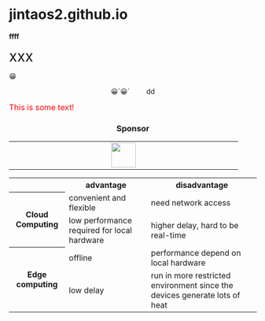 # jintaos2.github.io

<b>ffff</b>

<span style="font-size:30px;"> xxx </span>

&#x1F601;
 <p align="center">&#x1F600;`&#x1F600;` <span style="margin-left:30px;"></span> dd</p>
<font size="3" color="red">This is some text!</font>

<h3 align="center">Sponsor</h3>

<table>
  <tbody>
    <tr>
       <td align="center" valign="middle">
        <a href="https://t.1yb.co/iskv">
         <img src="https://img.shields.io/github/stars/Snailclimb/JavaGuide" style="margin: 0 200px;width:50px" /></a>
      </td>       
    </tr>
  </tbody>
</table>
<table>
    <tr>
        <th></th>
        <th>advantage</th>
        <th>disadvantage </th>
    </tr>
    <tr>
        <th rowspan="2">Cloud Computing</th>
        <td>convenient and flexible</td>
        <td>need network access</td>
    </tr>
    <tr>
        <td>low performance required for local hardware</td>
        <td>higher delay, hard to be real-time</td>
    </tr>
    <tr>
        <th rowspan="2">Edge computing</th>
        <td>offline</td>
        <td>performance depend on local hardware</td>
    </tr>
    <tr>
        <td>low delay</td>
        <td>run in more restricted environment since the devices generate lots of heat</td>
    </tr>

</table>
